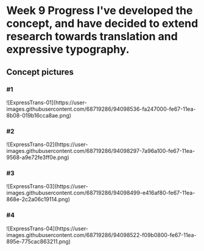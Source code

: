 <h1>Week 9 Progress</9> 
I've developed the concept, and have decided to extend research towards translation and expressive typography. 

<h2>Concept pictures</h2> 

<h3>#1</h3> 
![ExpressTrans-01](https://user-images.githubusercontent.com/68719286/94098536-fa247000-fe67-11ea-8b08-019b16cca8ae.png)

<h3>#2</h3> 
![ExpressTrans-02](https://user-images.githubusercontent.com/68719286/94098297-7a96a100-fe67-11ea-9568-a9e72fe3ff0e.png)

<h3>#3</h3>
![ExpressTrans-03](https://user-images.githubusercontent.com/68719286/94098499-e416af80-fe67-11ea-868e-2c2a06c19114.png)

<h3>#4</h3>
![ExpressTrans-04](https://user-images.githubusercontent.com/68719286/94098522-f09b0800-fe67-11ea-895e-775cac863211.png)
